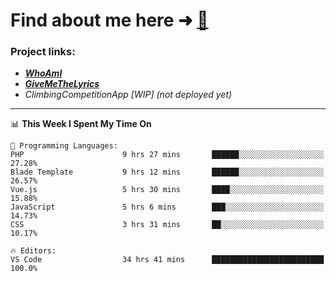 # Find about me here ➜ [🧑](https://pauabella.dev)

### Project links:
- ***[WhoAmI](https://pauabella.dev)***
- ***[GiveMeTheLyrics](https://pauabella.dev/GiveMeTheLyrics)***
- *ClimbingCompetitionApp [WIP] (not deployed yet)*

---
<!--START_SECTION:waka-->
📊 **This Week I Spent My Time On** 

```text
💬 Programming Languages: 
PHP                      9 hrs 27 mins       ██████░░░░░░░░░░░░░░░░░░░   27.28% 
Blade Template           9 hrs 12 mins       ██████░░░░░░░░░░░░░░░░░░░   26.57% 
Vue.js                   5 hrs 30 mins       ████░░░░░░░░░░░░░░░░░░░░░   15.88% 
JavaScript               5 hrs 6 mins        ███░░░░░░░░░░░░░░░░░░░░░░   14.73% 
CSS                      3 hrs 31 mins       ██░░░░░░░░░░░░░░░░░░░░░░░   10.17%

🔥 Editors: 
VS Code                  34 hrs 41 mins      █████████████████████████   100.0%

```


<!--END_SECTION:waka-->
